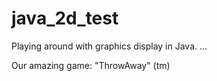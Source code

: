 # java_2d_test
Playing around with graphics display in Java.
...

Our amazing game: "ThrowAway" (tm)

